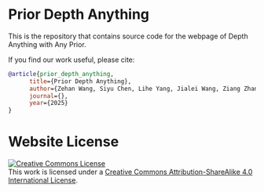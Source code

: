 # Prior Depth Anything

This is the repository that contains source code for the webpage of Depth Anything with Any Prior.

If you find our work useful, please cite:
```bibtex
@article{prior_depth_anything,
      title={Prior Depth Anything},
      author={Zehan Wang, Siyu Chen, Lihe Yang, Jialei Wang, Ziang Zhang, Hengshuang Zhao, Zhou Zhao},
      journal={},
      year={2025}
}

```

# Website License
<a rel="license" href="http://creativecommons.org/licenses/by-sa/4.0/"><img alt="Creative Commons License" style="border-width:0" src="https://i.creativecommons.org/l/by-sa/4.0/88x31.png" /></a><br />This work is licensed under a <a rel="license" href="http://creativecommons.org/licenses/by-sa/4.0/">Creative Commons Attribution-ShareAlike 4.0 International License</a>.
